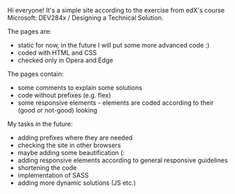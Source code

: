 Hi everyone! It's a simple site according to the exercise from edX's course Microsoft: DEV284x / Designing a Technical Solution. 

The pages are:
- static for now, in the future I will put some more advanced code :)
- coded with HTML and CSS
- checked only in Opera and Edge

The pages contain:
- some comments to explain some solutions
- code without prefixes (e.g. flex)
- some responsive elements - elements are coded according to their (good or not-good) looking

My tasks in the future:
- adding prefixes where they are needed
- checking the site in other browsers 
- maybe adding some beautification (:
- adding responsive elements according to general responsive guidelines
- shortening the code
- implementation of SASS
- adding more dynamic solutions (JS etc.)